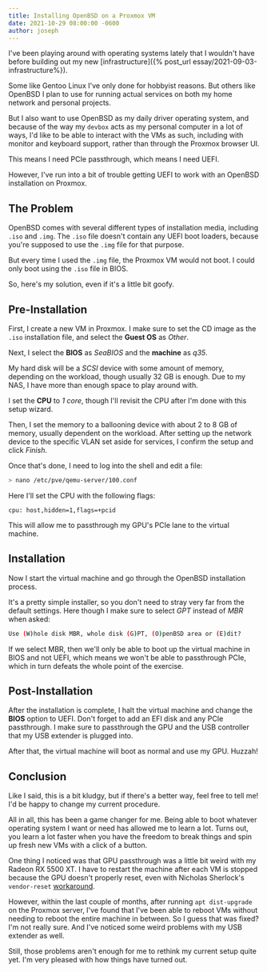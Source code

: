 ```yaml
---
title: Installing OpenBSD on a Proxmox VM
date: 2021-10-29 08:00:00 -0600
author: joseph
---
```


I've been playing around with operating systems lately that I wouldn't have before building out my new [infrastructure]({% post_url essay/2021-09-03-infrastructure%}).

Some like Gentoo Linux I've only done for hobbyist reasons. But others like OpenBSD I plan to use for running actual services on both my home network and personal projects.

But I also want to use OpenBSD as my daily driver operating system, and because of the way my `devbox` acts as my personal computer in a lot of ways, I'd like to be able to interact with the VMs as such, including with monitor and keyboard support, rather than through the Proxmox browser UI.

This means I need PCIe passthrough, which means I need UEFI.

However, I've run into a bit of trouble getting UEFI to work with an OpenBSD installation on Proxmox.

## The Problem

OpenBSD comes with several different types of installation media, including `.iso` and `.img`. The `.iso` file doesn't contain any UEFI boot loaders, because you're supposed to use the `.img` file for that purpose.

But every time I used the `.img` file, the Proxmox VM would not boot. I could only boot using the `.iso` file in BIOS.

So, here's my solution, even if it's a little bit goofy.

## Pre-Installation

First, I create a new VM in Proxmox. I make sure to set the CD image as the `.iso` installation file, and select the **Guest OS** as *Other*.

Next, I select the **BIOS** as *SeaBIOS* and the **machine** as *q35*.

My hard disk will be a *SCSI* device with some amount of memory, depending on the workload, though usually 32 GB is enough. Due to my NAS, I have more than enough space to play around with.

I set the **CPU** to *1 core*, though I'll revisit the CPU after I'm done with this setup wizard.

Then, I set the memory to a ballooning device with about 2 to 8 GB of memory, usually dependent on the workload. After setting up the network device to the specific VLAN set aside for services, I confirm the setup and click *Finish*.

Once that's done, I need to log into the shell and edit a file:

```sh
> nano /etc/pve/qemu-server/100.conf
```

Here I'll set the CPU with the following flags:

```
cpu: host,hidden=1,flags=+pcid
```

This will allow me to passthrough my GPU's PCIe lane to the virtual machine.

## Installation

Now I start the virtual machine and go through the OpenBSD installation process.

It's a pretty simple installer, so you don't need to stray very far from the default settings. Here though I make sure to select *GPT* instead of *MBR* when asked:

```sh
Use (W)hole disk MBR, whole disk (G)PT, (O)penBSD area or (E)dit?
```

If we select MBR, then we'll only be able to boot up the virtual machine in BIOS and not UEFI, which means we won't be able to passthrough PCIe, which in turn defeats the whole point of the exercise.

## Post-Installation

After the installation is complete, I halt the virtual machine and change the **BIOS** option to UEFI. Don't forget to add an EFI disk and any PCIe passthrough. I make sure to passthrough the GPU and the USB controller that my USB extender is plugged into.

After that, the virtual machine will boot as normal and use my GPU. Huzzah!

## Conclusion

Like I said, this is a bit kludgy, but if there's a better way, feel free to tell me! I'd be happy to change my current procedure.

All in all, this has been a game changer for me. Being able to boot whatever operating system I want or need has allowed me to learn a lot. Turns out, you learn a lot faster when you have the freedom to break things and spin up fresh new VMs with a click of a button.

One thing I noticed was that GPU passthrough was a little bit weird with my Radeon RX 5500 XT. I have to restart the machine after each VM is stopped  because the GPU doesn't properly reset, even with Nicholas Sherlock's `vendor-reset` [workaround](https://www.nicksherlock.com/2020/11/working-around-the-amd-gpu-reset-bug-on-proxmox/).

However, within the last couple of months, after running `apt dist-upgrade` on the Proxmox server, I've found that I've been able to reboot VMs without needing to reboot the entire machine in between. So I guess that was fixed? I'm not really sure. And I've noticed some weird problems with my USB extender as well.

Still, those problems aren't enough for me to rethink my current setup quite yet. I'm very pleased with how things have turned out.
